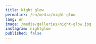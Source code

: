 ```yaml
---
title: Night glow
permalink: /en/media/night-glow
lang: en
image: /media/galleries/night-glow.jpg
instagram: nightglow
published: false
---
```


